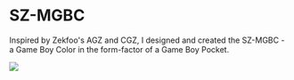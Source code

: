 # SZ-MGBC
Inspired by Zekfoo's AGZ and CGZ, I designed and created the SZ-MGBC - a Game Boy Color in the form-factor of a Game Boy Pocket.

![](sz-mgbc_complete.JPEG)
